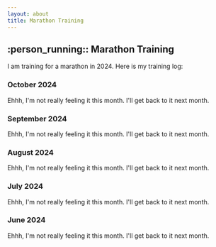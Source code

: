 ```yaml
---
layout: about
title: Marathon Training
---
```


## :person_running:: Marathon Training

I am training for a marathon in 2024. Here is my training log:

### October 2024

Ehhh, I'm not really feeling it this month. I'll get back to it next month.

### September 2024

Ehhh, I'm not really feeling it this month. I'll get back to it next month.

### August 2024

Ehhh, I'm not really feeling it this month. I'll get back to it next month.

### July 2024

Ehhh, I'm not really feeling it this month. I'll get back to it next month.

### June 2024

Ehhh, I'm not really feeling it this month. I'll get back to it next month.

